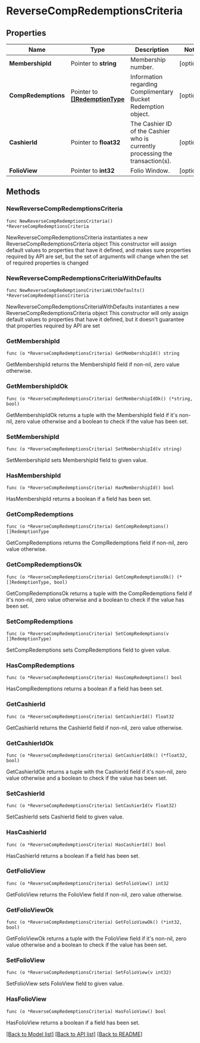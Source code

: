 # ReverseCompRedemptionsCriteria

## Properties

Name | Type | Description | Notes
------------ | ------------- | ------------- | -------------
**MembershipId** | Pointer to **string** | Membership number. | [optional] 
**CompRedemptions** | Pointer to [**[]RedemptionType**](RedemptionType.md) | Information regarding Complimentary Bucket Redemption object. | [optional] 
**CashierId** | Pointer to **float32** | The Cashier ID of the Cashier who is currently processing the transaction(s). | [optional] 
**FolioView** | Pointer to **int32** | Folio Window. | [optional] 

## Methods

### NewReverseCompRedemptionsCriteria

`func NewReverseCompRedemptionsCriteria() *ReverseCompRedemptionsCriteria`

NewReverseCompRedemptionsCriteria instantiates a new ReverseCompRedemptionsCriteria object
This constructor will assign default values to properties that have it defined,
and makes sure properties required by API are set, but the set of arguments
will change when the set of required properties is changed

### NewReverseCompRedemptionsCriteriaWithDefaults

`func NewReverseCompRedemptionsCriteriaWithDefaults() *ReverseCompRedemptionsCriteria`

NewReverseCompRedemptionsCriteriaWithDefaults instantiates a new ReverseCompRedemptionsCriteria object
This constructor will only assign default values to properties that have it defined,
but it doesn't guarantee that properties required by API are set

### GetMembershipId

`func (o *ReverseCompRedemptionsCriteria) GetMembershipId() string`

GetMembershipId returns the MembershipId field if non-nil, zero value otherwise.

### GetMembershipIdOk

`func (o *ReverseCompRedemptionsCriteria) GetMembershipIdOk() (*string, bool)`

GetMembershipIdOk returns a tuple with the MembershipId field if it's non-nil, zero value otherwise
and a boolean to check if the value has been set.

### SetMembershipId

`func (o *ReverseCompRedemptionsCriteria) SetMembershipId(v string)`

SetMembershipId sets MembershipId field to given value.

### HasMembershipId

`func (o *ReverseCompRedemptionsCriteria) HasMembershipId() bool`

HasMembershipId returns a boolean if a field has been set.

### GetCompRedemptions

`func (o *ReverseCompRedemptionsCriteria) GetCompRedemptions() []RedemptionType`

GetCompRedemptions returns the CompRedemptions field if non-nil, zero value otherwise.

### GetCompRedemptionsOk

`func (o *ReverseCompRedemptionsCriteria) GetCompRedemptionsOk() (*[]RedemptionType, bool)`

GetCompRedemptionsOk returns a tuple with the CompRedemptions field if it's non-nil, zero value otherwise
and a boolean to check if the value has been set.

### SetCompRedemptions

`func (o *ReverseCompRedemptionsCriteria) SetCompRedemptions(v []RedemptionType)`

SetCompRedemptions sets CompRedemptions field to given value.

### HasCompRedemptions

`func (o *ReverseCompRedemptionsCriteria) HasCompRedemptions() bool`

HasCompRedemptions returns a boolean if a field has been set.

### GetCashierId

`func (o *ReverseCompRedemptionsCriteria) GetCashierId() float32`

GetCashierId returns the CashierId field if non-nil, zero value otherwise.

### GetCashierIdOk

`func (o *ReverseCompRedemptionsCriteria) GetCashierIdOk() (*float32, bool)`

GetCashierIdOk returns a tuple with the CashierId field if it's non-nil, zero value otherwise
and a boolean to check if the value has been set.

### SetCashierId

`func (o *ReverseCompRedemptionsCriteria) SetCashierId(v float32)`

SetCashierId sets CashierId field to given value.

### HasCashierId

`func (o *ReverseCompRedemptionsCriteria) HasCashierId() bool`

HasCashierId returns a boolean if a field has been set.

### GetFolioView

`func (o *ReverseCompRedemptionsCriteria) GetFolioView() int32`

GetFolioView returns the FolioView field if non-nil, zero value otherwise.

### GetFolioViewOk

`func (o *ReverseCompRedemptionsCriteria) GetFolioViewOk() (*int32, bool)`

GetFolioViewOk returns a tuple with the FolioView field if it's non-nil, zero value otherwise
and a boolean to check if the value has been set.

### SetFolioView

`func (o *ReverseCompRedemptionsCriteria) SetFolioView(v int32)`

SetFolioView sets FolioView field to given value.

### HasFolioView

`func (o *ReverseCompRedemptionsCriteria) HasFolioView() bool`

HasFolioView returns a boolean if a field has been set.


[[Back to Model list]](../README.md#documentation-for-models) [[Back to API list]](../README.md#documentation-for-api-endpoints) [[Back to README]](../README.md)


